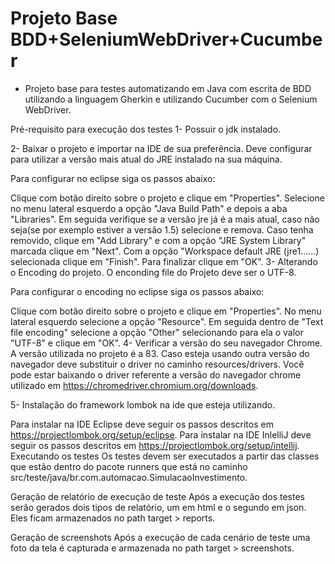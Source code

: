 # Projeto Base BDD+SeleniumWebDriver+Cucumber

- Projeto base para testes automatizando em Java com escrita de BDD utilizando a linguagem Gherkin e utilizando Cucumber com o Selenium WebDriver. 

Pré-requisito para execução dos testes
1- Possuir o jdk instalado.

2- Baixar o projeto e importar na IDE de sua preferência. Deve configurar para utilizar a versão mais atual do JRE instalado na sua máquina.

Para configurar no eclipse siga os passos abaixo:

Clique com botão direito sobre o projeto e clique em "Properties".
Selecione no menu lateral esquerdo a opção "Java Build Path" e depois a aba "Libraries".
Em seguida verifique se a versão jre já é a mais atual, caso não seja(se por exemplo estiver a versão 1.5) selecione e remova.
Caso tenha removido, clique em "Add Library" e com a opção "JRE System Library" marcada clique em "Next".
Com a opção "Workspace default JRE (jre1......) selecionada clique em "Finish".
Para finalizar clique em "OK".
3- Alterando o Encoding do projeto. O enconding file do Projeto deve ser o UTF-8.

Para configurar o encoding no eclipse siga os passos abaixo:

Clique com botão direito sobre o projeto e clique em "Properties".
No menu lateral esquerdo selecione a opção "Resource".
Em seguida dentro de "Text file encoding" selecione a opção "Other" selecionando para ela o valor "UTF-8" e clique em "OK".
4- Verificar a versão do seu navegador Chrome. A versão utilizada no projeto é a 83. Caso esteja usando outra versão do navegador deve substituir o driver no caminho resources/drivers. Você pode estar baixando o driver referente a versão do navegador chrome utilizado em https://chromedriver.chromium.org/downloads.

5- Instalação do framework lombok na ide que esteja utilizando.

Para instalar na IDE Eclipse deve seguir os passos descritos em https://projectlombok.org/setup/eclipse.
Para instalar na IDE InlelliJ deve seguir os passos descritos em https://projectlombok.org/setup/intellij.
Executando os testes
Os testes devem ser executados a partir das classes que estão dentro do pacote runners que está no caminho src/teste/java/br.com.automacao.SimulacaoInvestimento.

Geração de relatório de execução de teste
Após a execução dos testes serão gerados dois tipos de relatório, um em html e o segundo em json. Eles ficam armazenados no path target > reports.

Geração de screenshots
Após a execução de cada cenário de teste uma foto da tela é capturada e armazenada no path target > screenshots.
